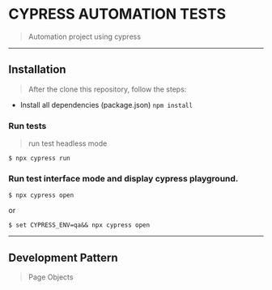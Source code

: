 # CYPRESS AUTOMATION TESTS 

> Automation project using cypress

---

## Installation

> After the clone this repository, follow the steps:

- Install all dependencies (package.json)
`npm install`

### Run tests

> run test headless mode

```
$ npx cypress run
```


### Run test interface mode and display cypress playground.

```
$ npx cypress open
```

or 

```
$ set CYPRESS_ENV=qa&& npx cypress open
```

---

## Development Pattern

> Page Objects
